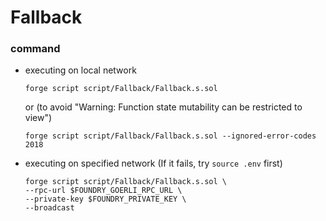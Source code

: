 # Fallback
### command
- executing on local network
    ```
    forge script script/Fallback/Fallback.s.sol
    ```
    or (to avoid "Warning: Function state mutability can be restricted to view")
    ```
    forge script script/Fallback/Fallback.s.sol --ignored-error-codes 2018
    ```
- executing on specified network (If it fails, try `source .env` first)
    ```
    forge script script/Fallback/Fallback.s.sol \
    --rpc-url $FOUNDRY_GOERLI_RPC_URL \
    --private-key $FOUNDRY_PRIVATE_KEY \
    --broadcast
    ```
